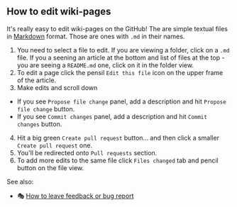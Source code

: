 ## How to edit wiki-pages

It's really easy to edit wiki-pages on the GitHub! The are simple textual files in [Markdown](https://help.github.com/articles/basic-writing-and-formatting-syntax/) format. Those are ones with `.md` in their names.

1. You need to select a file to edit. If you are viewing a folder, click on a `.md` file. If you a seening an article at the bottom and list of files at the top - you are seeing a `README.md` one, click on it in the folder view.
2. To edit a page click the pensil `Edit this file` icon on the upper frame of the article.
3. Make edits and scroll down
  - If you see `Propose file change` panel, add a description and hit `Propose file change` button.
  - If you see `Commit changes` panel, add a description and hit `Commit changes` button.
4. Hit a big green `Create pull request` button... and then click a smaller `Create pull request` one.
5. You'll be redirected onto `Pull requests` section.
6. To add more edits to the same file click `Files changed` tab and pencil button on the file view.

See also:

* :performing_arts: [How to leave feedback or bug report](../User-Guide/Issues.md)

